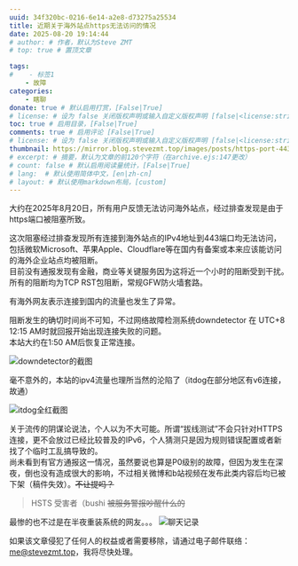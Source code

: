 ```yaml
---
uuid: 34f320bc-0216-6e14-a2e8-d73275a25534
title: 近期关于海外站点https无法访问的情况
date: 2025-08-20 19:14:44
# author: # 作者，默认为Steve ZMT
# top: true # 置顶文章

tags:
#    - 标签1
    - 故障
categories:
    - 瞎聊
donate: true # 默认启用打赏，[False|True]
# license: # 设为 false 关闭版权声明或输入自定义版权声明 [false|<license:string>]
toc: true # 启用目录，[False|True]
comments: true # 启用评论 [False|True]
# license: # 设为 false 关闭版权声明或输入自定义版权声明 [false|<license:string>]
thumbnail: https://mirror.blog.stevezmt.top/images/posts/https-port-443-blocked/thunbnail_compressed.jpg
# excerpt: # 摘要，默认为文章的前120个字符（在archive.ejs:147更改）
# count: false # 默认启用阅读量统计，[False|True]
# lang:  # 默认使用简体中文，[en|zh-cn]
# layout: # 默认使用markdown布局，[custom]
---
```


大约在2025年8月20日，所有用户反馈无法访问海外站点，经过排查发现是由于https端口被阻塞所致。

<!-- more -->

这次阻塞经过排查发现所有连接到海外站点的IPv4地址到443端口均无法访问，包括微软Microsoft、苹果Apple、Cloudflare等在国内有备案或本来应该能访问的海外企业站点均被阻断。  
目前没有通报发现有金融，商业等关键服务因为这将近一个小时的阻断受到干扰。  
所有的阻断均为TCP RST包阻断，常规GFW防火墙套路。  

有海外网友表示连接到国内的流量也发生了异常。  

阻断发生的确切时间尚不可知，不过网络故障检测系统downdetector 在 UTC+8 12:15 AM时就回报开始出现连接失败的问题。  
本站大约在1:50 AM后恢复正常连接。  

![downdetector的截图](https://mirror.blog.stevezmt.top/images/posts/https-port-443-blocked/1_compressed.jpg)  

毫不意外的，本站的ipv4流量也理所当然的沦陷了（itdog在部分地区有v6连接，故通）  

![itdog全红截图](https://mirror.blog.stevezmt.top/images/posts/https-port-443-blocked/2_compressed.jpg)  

关于流传的阴谋论说法，个人以为不大可能。所谓“拔线测试”不会只针对HTTPS连接，更不会放过已经比较普及的IPv6，个人猜测只是因为规则错误配置或者新找了个临时工乱搞导致的。  
尚未看到有官方通报这一情况，虽然要说也算是P0级别的故障，但因为发生在深夜，倒也没有造成很大的影响，不过相关微博和b站视频在发布此类内容后均已被下架（稿件失效）。~~不让提吗？~~  

> HSTS 受害者（bushi
> ~~被服务警报吵醒什么的~~

最惨的也不过是在半夜重装系统的网友。。。
![聊天记录](https://mirror.blog.stevezmt.top/images/posts/https-port-443-blocked/3_compressed.jpg)

如果该文章侵犯了任何人的权益或者需要移除，请通过电子邮件联络：[me@stevezmt.top](mailto:me@stevezmt.top)，我将尽快处理。






